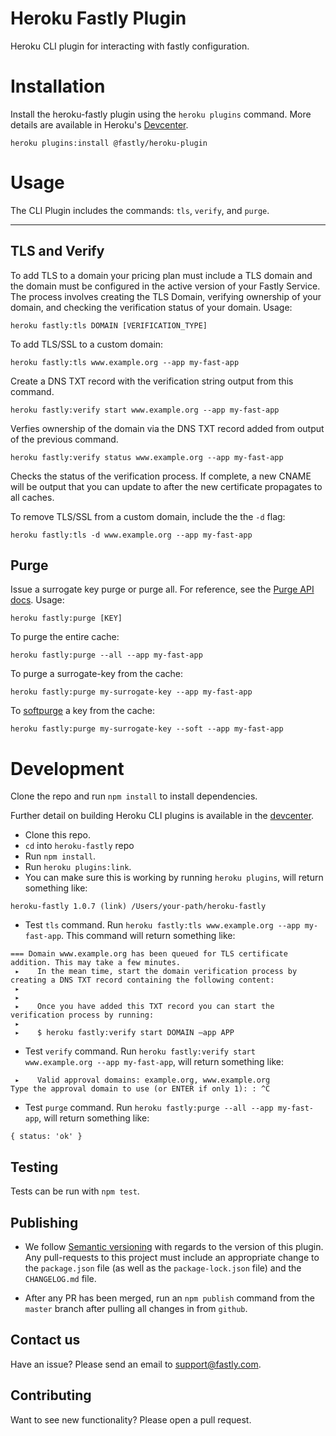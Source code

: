 # Heroku Fastly Plugin

Heroku CLI plugin for interacting with fastly configuration.



# Installation
Install the heroku-fastly plugin using the `heroku plugins` command. More details are available in Heroku's [Devcenter](https://devcenter.heroku.com/articles/using-cli-plugins).

```
heroku plugins:install @fastly/heroku-plugin
```

# Usage
The CLI Plugin includes the commands: `tls`, `verify`, and `purge`.
****
## TLS and Verify
To add TLS to a domain your pricing plan must include a TLS domain and the domain must be configured in the active version of your Fastly Service.
The process involves creating the TLS Domain, verifying ownership of your domain, and checking the verification status of your domain. Usage:

```
heroku fastly:tls DOMAIN [VERIFICATION_TYPE]
```

To add TLS/SSL to a custom domain:

```
heroku fastly:tls www.example.org --app my-fast-app
```
Create a DNS TXT record with the verification string output from this command.

```
heroku fastly:verify start www.example.org --app my-fast-app
```
Verfies ownership of the domain via the DNS TXT record added from output of the previous command.


```
heroku fastly:verify status www.example.org --app my-fast-app
```
Checks the status of the verification process. If complete, a new CNAME will be output that you can update to after the new certificate propagates to all caches.


To remove TLS/SSL from a custom domain, include the the `-d` flag:

```
heroku fastly:tls -d www.example.org --app my-fast-app
```

## Purge
Issue a surrogate key purge or purge all. For reference, see the [Purge API docs](https://docs.fastly.com/api/purge). Usage:

```
heroku fastly:purge [KEY]
```

To purge the entire cache:

```
heroku fastly:purge --all --app my-fast-app
```

To purge a surrogate-key from the cache:

```
heroku fastly:purge my-surrogate-key --app my-fast-app
```

To [softpurge](https://docs.fastly.com/api/purge#soft_purge) a key from the cache:

```
heroku fastly:purge my-surrogate-key --soft --app my-fast-app
```

# Development
Clone the repo and run `npm install` to install dependencies.

Further detail on building Heroku CLI plugins is available in the [devcenter](https://devcenter.heroku.com/articles/developing-cli-plugins).

* Clone this repo.
* `cd` into `heroku-fastly` repo
* Run `npm install`.
* Run `heroku plugins:link`. 
* You can make sure this is working by running `heroku plugins`, will return something like:

```
heroku-fastly 1.0.7 (link) /Users/your-path/heroku-fastly
```

* Test `tls` command. Run `heroku fastly:tls www.example.org --app my-fast-app`. This command will return something like:

```
=== Domain www.example.org has been queued for TLS certificate addition. This may take a few minutes.
 ▸    In the mean time, start the domain verification process by creating a DNS TXT record containing the following content:
 ▸
 ▸
 ▸    Once you have added this TXT record you can start the verification process by running:
 ▸
 ▸    $ heroku fastly:verify start DOMAIN —app APP
 ```

* Test `verify` command. Run `heroku fastly:verify start www.example.org --app my-fast-app`, will return something like: 

```
 ▸    Valid approval domains: example.org, www.example.org
Type the approval domain to use (or ENTER if only 1): : ^C
```

* Test `purge` command. Run `heroku fastly:purge --all --app my-fast-app`, will return something like:

```
{ status: 'ok' }
```

## Testing
Tests can be run with `npm test`.

## Publishing

- We follow [Semantic versioning](https://semver.org/) with regards to the
  version of this plugin. Any pull-requests to this project must include an
  appropriate change to the `package.json` file (as well as the
  `package-lock.json` file) and the `CHANGELOG.md` file.

- After any PR has been merged, run an `npm publish` command from the `master`
  branch after pulling all changes in from `github`.

## Contact us
Have an issue? Please send an email to support@fastly.com.

## Contributing
Want to see new functionality? Please open a pull request.


